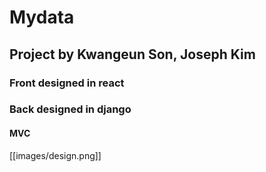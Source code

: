 # Mydata


## Project by Kwangeun Son, Joseph Kim

### Front designed in react
### Back designed in django



#### MVC

[[images/design.png]]
